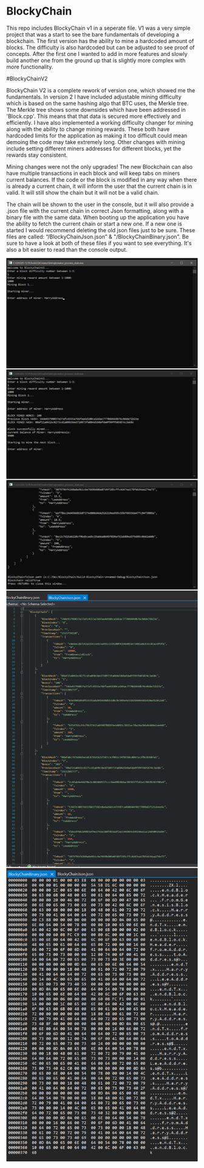 # BlockyChain

This repo includes BlockyChain v1 in a seperate file. V1 was a very simple project that was a start to see the bare fundamentals of developing a blockchain. 
The first version has the ability to mine a hardcoded amount of blocks. The difficulty is also hardcoded but can be adjusted to see proof of concepts. After the first one 
I wanted to add in more features and slowly build another one from the ground up that is slightly more complex with more functionality. 

#BlockyChainV2

BlockyChain V2 is a complete rework of version one, which showed me the fundamentals. In version 2 I have included adjustable mining difficulty which is based on the same hashing algo that BTC uses, the Merkle tree. The Merkle tree shows some downsides which have been addressed in 'Block.cpp'. This means that that data is secured more effectively and efficiently.
I have also implemented a working difficulty changer for mining along with the ability to change mining rewards. These both have hardcoded limits for the application as making it too difficult could mean demoing the code may take extremely long. Other changes with mining include setting different miners addresses for different blocks, yet the rewards stay consistent.

Mining changes were not the only upgrades! The new Blockchain can also have multiple transactions in each block and will keep tabs on miners current balances.
If the code or the block is modified in any way when there is already a current chain, it will inform the user that the current chain is in valid. It will still show the chain but it will not be a valid chain.

The chain will be shown to the user in the console, but it will also provide a .json file with the current chain in correct Json formatting, along with a binary file with the same data. When booting up the application you have the ability to fetch the current chain or start a new one. If a new one is started I would recommend deleting the old json files just to be sure. 
These files are called: “/BlockyChainJson.json” & "/BlockyChainBinary.json". Be sure to have a look at both of these files if you want to see everything. It's also a bit easier to read than the console output. 

![Setting up the Miner](V2_Images/settingUpMiner.jpg)
![First Block](V2_Images/afterGenesisBlock.jpg)
![Validation of the chain](V2_Images/validationOfChain.jpg)
![Json output](V2_Images/jsonFormattedChain.jpg)
![Json output Binary](V2_Images/binaryFile.jpg)
